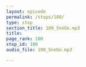 ```yaml
---
layout: episode
permalink: /stops/100/
type: stop
section_title: 100_SnoGo.mp3
title: 
page_rank: 100
stop_id: 100
audio_file: 100_SnoGo.mp3

---
```

